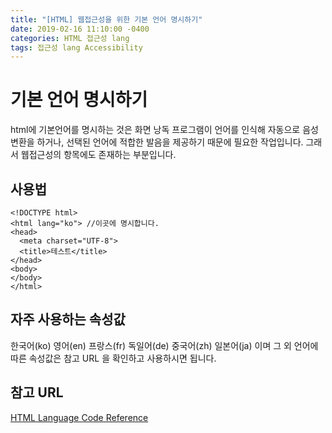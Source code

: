 ```yaml
---
title: "[HTML] 웹접근성을 위한 기본 언어 명시하기"
date: 2019-02-16 11:10:00 -0400
categories: HTML 접근성 lang
tags: 접근성 lang Accessibility
---
```


기본 언어 명시하기
=======

html에 기본언어를 명시하는 것은 화면 낭독 프로그램이 언어를 인식해 자동으로 음성 변환을 하거나, 
선택된 언어에 적합한 발음을 제공하기 때문에 필요한 작업입니다.
그래서 웹접근성의 항목에도 존재하는 부분입니다.

사용법
-------

```
<!DOCTYPE html>
<html lang="ko"> //이곳에 명시합니다. 
<head>
  <meta charset="UTF-8">
  <title>테스트</title>
</head>
<body>
</body>
</html>
```

자주 사용하는 속성값
-----
한국어(ko) 영어(en) 프랑스(fr) 독일어(de) 중국어(zh) 일본어(ja)
이며 그 외 언어에 따른 속성값은 참고 URL 을 확인하고 사용하시면 됩니다.


참고 URL
------
[HTML Language Code Reference](https://www.w3schools.com/tags/ref_language_codes.asp)

